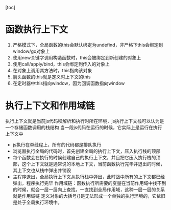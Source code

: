 [toc]

# 函数执行上下文

1. 严格模式下，全局函数的this会默认绑定为undefind，非严格下this会绑定到window/go对象上
2. 使用new关键字调用构造函数时，this会被绑定到新创建的对象上
3. 使用call/apply/bind，this会绑定到传入的对象上
4. 在对象上调用其方法时，this指向该对象
5. 箭头函数的this就是定义时上下文的this
6. 在定时器中this指向window，因为回调函数指向window

# 执行上下文和作用域链
执行上下文就是当前js代码呗解析和执行时所在环境，js执行上下文栈可以认为是一个存储函数调用的栈结构
当一段js代码在运行的时候，它实际上是运行在执行上下文中
- js执行在单线程上，所有的代码都是排队执行
- 浏览器执行全局的代码时，首先创建全局的执行上下文，压入执行栈的顶部
- 每个函数会在执行的时候创建自己的执行上下文，并且把它压入执行栈的顶部，这个上下文就是通常说的本地上下文，当前函数执行完毕并退出的时候，其上下文也从栈中弹出并销毁
- 主程序退出，全局执行上下文从执行栈中弹出，此时战中所有的上下文都已经弹出，程序执行完毕
作用域链：函数执行所需要的变量在当前作用域中找不到的时候，就会一层一层向上查找，一直找到全局作用域，这种一层一层的关系就是作用域链
定义对象的大括号{}是无法形成一个单独的执行环境的，它依旧是处于全局执行环境中。